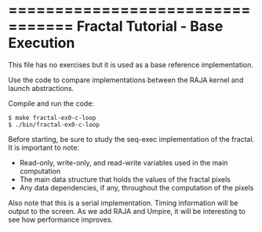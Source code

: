=================================
Fractal Tutorial - Base Execution
=================================

This file has no exercises but it
is used as a base reference implementation.

Use the code to compare implementations
between the RAJA kernel and launch abstractions.

Compile and run the code:

```
$ make fractal-ex0-c-loop
$ ./bin/fractal-ex0-c-loop
```

Before starting, be sure to study the seq-exec implementation of the fractal. 
It is important to note:
 * Read-only, write-only, and read-write variables used in the main computation
 * The main data structure that holds the values of the fractal pixels
 * Any data dependencies, if any, throughout the computation of the pixels

Also note that this is a serial implementation. Timing information will be output to the screen. As we add RAJA and Umpire, it will be interesting to see how performance improves.
